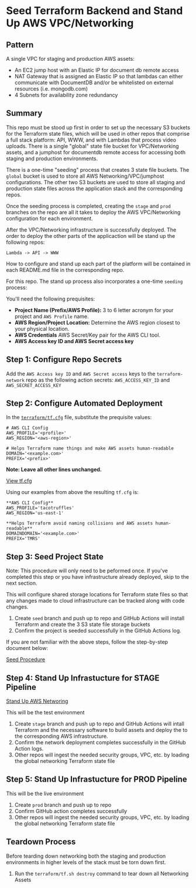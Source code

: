 # Seed Terraform Backend and Stand Up AWS VPC/Networking

## Pattern

A single VPC for staging and production AWS assets:

* An EC2 jump host with an Elastic IP for document db remote access
* NAT Gateway that is assigned an Elastic IP so that lambdas can either communicate with DocumentDB and/or be whitelisted on external resources (i.e. mongodb.com)
* 4 Subnets for availability zone redundancy

## Summary

This repo must be stood up first in order to set up the necessary S3 buckets for the Terraform state files, which will be used in other repos that comprise a full stack platform: API, WWW, and with Lambdas that process video uploads. There is a single "global" state file bucket for VPC/Networking assets, and a jumphost for documentdb remote access for accessing both staging and production environments.

There is a one-time "seeding" process that creates 3 state file buckets. The `global` bucket is used to store all AWS Networking/VPC/jumphost configurations. The other two S3 buckets are used to store all staging and production state files across the application stack and the corresponding repos. 

Once the seeding process is completed, creating the `stage` and `prod` branches on the repo are all it takes to deploy the AWS VPC/Networking configuration for each environment.

After the VPC/Networking infrastructure is successfully deployed. The order to deploy the other parts of the applicaction will be stand up the following repos:

`Lambda -> API -> WWW`

How to configure and stand up each part of the platform will be contained in each README.md file in the corresponding repo.

For this repo. The stand up process also incorporates a one-time `seeding` process:

You'll need the following prequisites:

* **Project Name (Prefix/AWS Profile):** 3 to 6 letter acronym for your project and `AWS Profile` name.
* **AWS Region/Project Location:** Determine the AWS region closest to your physical location.
* **AWS Credentials** AWS Secret/Key pair for the AWS CLI tool.
* **AWS Access key ID	and AWS Secret access key**

## Step 1: Configure Repo Secrets

Add the `AWS Access key ID`	and `AWS Secret access` keys to the `terraform-network` repo as the following action secrets: `AWS_ACCESS_KEY_ID` and `AWS_SECRET_ACCESS_KEY`

## Step 2: Configure Automated Deployment

In the [`terraform/tf.cfg`](terraform/tf.cfg) file, substitute the prequisite values:

```
# AWS CLI Config
AWS_PROFILE='<profile>'
AWS_REGION='<aws-region>'

# Helps Terraform name things and make AWS assets human-readable
DOMAIN='<example.com>'
PREFIX='<prefix>'
```

**Note: Leave all other lines unchanged.**

[View tf.cfg](terraform/tf.cfg)

Using our examples from above the resulting `tf.cfg` is:
```
**AWS CLI Config**
AWS_PROFILE='tacotruffles'
AWS_REGION='us-east-1'

**Helps Terraform avoid naming collisions and AWS assets human-readable**
DOMAINDOMAIN='<example.com>'
PREFIX='TMRS'
```

## Step 3: Seed Project State

Note: This procedure will only need to be peformed once. If you've completed this step or you have infrastructure already deployed, skip to the next section.

This will configure shared storage locations for Terraform state files so that any changes made to cloud infrastructure can be tracked along with code changes.

1. Create `seed` branch and push up to repo and GitHub Actions will install Terraform and create the 3 S3 state file storage buckets
2. Confirm the project is seeded successfully in the GitHub Actions log.

If you are not familiar with the above steps, follow the step-by-step document below:

[Seed Procedure](docs/seed.md)

## Step 4: Stand Up Infrastucture for STAGE Pipeline

[Stand Up AWS Networing](docs/standup.md)

This will be the test environment

1. Create `stage` branch and push up to repo and GitHub Actions will intall Terraform and the necessary software to build assets and deploy the to the corresponding AWS infrastructure.
2. Confirm the network deployment completes successfully in the GitHub Action logs.
3. Other repos will ingest the needed security groups, VPC, etc. by loading the global networking Terraform state file

## Step 5: Stand Up Infrastucture for PROD Pipeline

This will be the live environment

1. Create `prod` branch and push up to repo
2. Confirm GitHub action completes successfully
3. Other repos will ingest the needed security groups, VPC, etc. by loading the global networking Terraform state file

## Teardown Process

Before tearding down networking both the staging and production environments in higher levels of the stack must be torn down first.

1. Run the `terraform/tf.sh destroy` command to tear down all Networking Assets
